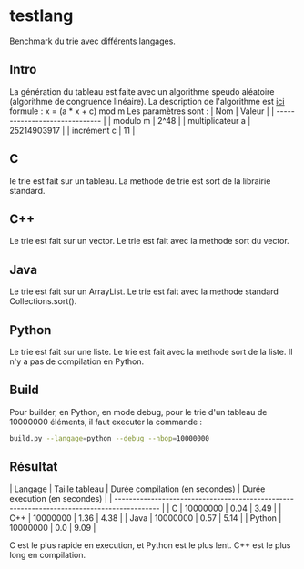 # testlang

Benchmark du trie avec différents langages.

## Intro
La génération du tableau est faite avec un algorithme speudo aléatoire (algorithme de congruence linéaire).
La description de l'algorithme est [ici](https://en.wikipedia.org/wiki/Linear_congruential_generator)
formule : x = (a * x + c) mod m
Les paramètres sont :
| Nom              | Valeur      |
| ------------------------------ |
| modulo m         | 2^48        |
| multiplicateur a | 25214903917 |
| incrément c      | 11          |

## C
le trie est fait sur un tableau.
La methode de trie est sort de la librairie standard.

## C++
Le trie est fait sur un vector.
Le trie est fait avec la methode sort du vector.

## Java
Le trie est fait sur un ArrayList.
Le trie est fait avec la methode standard Collections.sort().

## Python
Le trie est fait sur une liste.
Le trie est fait avec la methode sort de la liste.
Il n'y a pas de compilation en Python.

## Build
Pour builder, en Python, en mode debug, pour le trie d'un tableau de 10000000 éléments, il faut executer la commande :
```bash
build.py --langage=python --debug --nbop=10000000
```

## Résultat

| Langage | Taille tableau | Durée compilation (en secondes) | Durée execution (en secondes) |
| ------------------------------------------------------------------------------------------ |
| C       | 10000000       | 0.04                            | 3.49                          |
| C++     | 10000000       | 1.36                            | 4.38                          |
| Java    | 10000000       | 0.57                            | 5.14                          |
| Python  | 10000000       | 0.0                             | 9.09                          |

C est le plus rapide en execution, et Python est le plus lent.
C++ est le plus long en compilation.

